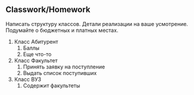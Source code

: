 ## Classwork/Homework

Написать структуру классов. Детали реализации на ваше усмотрение. Подумайте о  бюджетных и платных местах.
1. Класс Абитурент
   1. Баллы
   2. Еще что-то
2. Класс Факультет
   1. Принять заявку на поступление
   2. Выдать список поступивших
3. Класс ВУЗ
   1. Содержит факультеты

